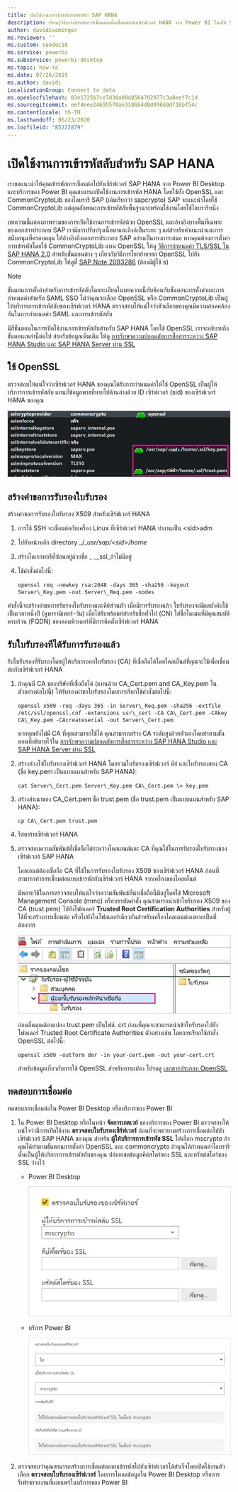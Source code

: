 ```yaml
---
title: เปิดใช้งานการเข้ารหัสลับสำหรับ SAP HANA
description: เรียนรู้วิธีการเข้ารหัสการเชื่อมต่อเมื่อเชื่อมต่อกับเซิร์ฟเวอร์ HANA จาก Power BI โดยใช้ SAML SSO
author: davidiseminger
ms.reviewer: ''
ms.custom: seodec18
ms.service: powerbi
ms.subservice: powerbi-desktop
ms.topic: how-to
ms.date: 07/26/2019
ms.author: davidi
LocalizationGroup: Connect to data
ms.openlocfilehash: 83e1725b7ce7d38a00d0564702977c3a8eef7c1d
ms.sourcegitcommit: eef4eee24695570ae3186b4d8d99660df16bf54c
ms.contentlocale: th-TH
ms.lasthandoff: 06/23/2020
ms.locfileid: "85222879"
---
```

# <a name="enable-encryption-for-sap-hana"></a>เปิดใช้งานการเข้ารหัสลับสำหรับ SAP HANA

เราขอแนะนำให้คุณเข้ารหัสการเชื่อมต่อไปยังเซิร์ฟเวอร์ SAP HANA จาก Power BI Desktop และบริการของ Power BI คุณสามารถเปิดใช้งานการเข้ารหัส HANA โดยใช้ทั้ง OpenSSL และ CommonCryptoLib ของไลบรารี SAP (เดิมเรียกว่า sapcrypto) SAP จะแนะนำโดยใช้ CommonCryptoLib แต่คุณลักษณะการเข้ารหัสลับพื้นฐานจะพร้อมใช้งานโดยใช้ไลบรารีหนึ่ง

บทความนี้แสดงภาพรวมของการเปิดใช้งานการเข้ารหัสด้วย OpenSSL และอ้างอิงบางพื้นที่เฉพาะของเอกสารประกอบ SAP เรามีการปรับปรุงเนื้อหาและลิงก์เป็นระยะ ๆ แต่สำหรับคำแนะนำและการสนับสนุนที่ครอบคลุม ให้อ้างอิงถึงเอกสารประกอบ SAP อย่างเป็นทางการเสมอ หากคุณต้องการตั้งค่าการเข้ารหัสโดยใช้ CommonCryptoLib แทน OpenSSL ให้ดู [วิธีการกำหนดค่า TLS/SSL ใน SAP HANA 2.0](https://blogs.sap.com/2018/11/13/how-to-configure-tlsssl-in-sap-hana-2.0/) สำหรับขั้นตอนต่าง ๆ เกี่ยวกับวิธีการโยกย้ายจาก OpenSSL ไปยัง CommonCryptoLib ให้ดูที่ [SAP Note 2093286](https://launchpad.support.sap.com/#/notes/2093286) (ต้องมีผู้ใช้ s)

> [!NOTE]
> ขั้นตอนการตั้งค่าสำหรับการเข้ารหัสลับโดยละเอียดในบทความนี้ทับซ้อนกับขั้นตอนการตั้งค่าและการกำหนดค่าสำหรับ SAML SSO ไม่ว่าคุณจะเลือก OpenSSL หรือ CommonCryptoLib เป็นผู้ให้บริการการเข้ารหัสลับของเซิร์ฟเวอร์ HANA ตรวจสอบให้แน่ใจว่าตัวเลือกของคุณมีความสอดคล้องกันในการกำหนดค่า SAML และการเข้ารหัสลับ

มีสี่ขั้นตอนในการเปิดใช้งานการเข้ารหัสลับสำหรับ SAP HANA โดยใช้ OpenSSL เราจะอธิบายถึงขั้นตอนเหล่านี้ต่อไป  สำหรับข้อมูลเพิ่มเติม ให้ดู [การรักษาความปลอดภัยการสื่อสารระหว่าง SAP HANA Studio และ SAP HANA Server ผ่าน SSL](https://blogs.sap.com/2015/09/28/securing-the-communication-between-sap-hana-studio-and-sap-hana-server-through-ssl/)

## <a name="use-openssl"></a>ใช้ OpenSSL

ตรวจสอบให้แน่ใจว่าเซิร์ฟเวอร์ HANA ของคุณได้รับการกำหนดค่าให้ใช้ OpenSSL เป็นผู้ให้บริการการเข้ารหัสลับ แทนที่ข้อมูลพาธที่หายไปด้านล่างด้วย ID เซิร์ฟเวอร์ (sid) ของเซิร์ฟเวอร์ HANA ของคุณ

![ผู้ให้บริการการเข้ารหัสลับ OpenSSL](media/desktop-sap-hana-encryption/ssl-crypto-provider.png)

## <a name="create-a-certificate-signing-request"></a>สร้างคำขอการรับรองใบรับรอง

สร้างคำขอการรับรองใบรับรอง X509 สำหรับเซิร์ฟเวอร์ HANA

1. การใช้ SSH จะเชื่อมต่อกับเครื่อง Linux ที่เซิร์ฟเวอร์ HANA ทำงานเป็น \<sid\>adm

1. ไปยังหน้าหลัก directory _/__usr/sap/\<sid\>/home_

1. สร้างไดเรกทอรีที่ซ่อนอยู่ด้วยชื่อ _ __ssl_ถ้าไม่มีอยู่

1. ใช้คำสั่งต่อไปนี้:

    ```
    openssl req -newkey rsa:2048 -days 365 -sha256 -keyout Server\_Key.pem -out Server\_Req.pem -nodes
    ```

คำสั่งนี้จะสร้างคำขอการรับรองใบรับรองและคีย์ส่วนตัว เมื่อมีการรับรองแล้ว ใบรับรองจะมีผลบังคับใช้เป็นเวลาหนึ่งปี (ดูพารามิเตอร์-วัน) เมื่อได้รับพร้อมท์สำหรับชื่อทั่วไป (CN) ใส่ชื่อโดเมนที่มีคุณสมบัติครบถ้วน (FQDN) ของคอมพิวเตอร์ที่มีการติดตั้งเซิร์ฟเวอร์ HANA

## <a name="get-the-certificate-signed"></a>รับใบรับรองทีได้รับการรับรองแล้ว

รับใบรับรองที่รับรองโดยผู้ให้บริการออกใบรับรอง (CA) ที่เชื่อถือได้โดยไคลเอ็นต์ที่คุณจะใช้เพื่อเชื่อมต่อกับเซิร์ฟเวอร์ HANA

1. ถ้าคุณมี CA ของบริษัทที่เชื่อถือได้ (แทนด้วย CA\_Cert.pem and CA\_Key.pem ในตัวอย่างต่อไปนี้) ให้รับรองคำขอใบรับรองโดยการเรียกใช้คำสั่งต่อไปนี้:

    ```
    openssl x509 -req -days 365 -in Server\_Req.pem -sha256 -extfile /etc/ssl/openssl.cnf -extensions usr\_cert -CA CA\_Cert.pem -CAkey CA\_Key.pem -CAcreateserial -out Server\_Cert.pem
    ```

    หากคุณยังไม่มี CA ที่คุณสามารถใช้ได้ คุณสามารถสร้าง CA ระดับสูงด้วยตัวเองโดยทำตามขั้นตอนที่อธิบายไว้ใน [การรักษาความปลอดภัยการสื่อสารระหว่าง SAP HANA Studio และ SAP HANA Server ผ่าน SSL](https://blogs.sap.com/2015/09/28/securing-the-communication-between-sap-hana-studio-and-sap-hana-server-through-ssl/)

1. สร้างห่วงโซ่ใบรับรองเซิร์ฟเวอร์ HANA โดยรวมใบรับรองเซิร์ฟเวอร์ คีย์ และใบรับรองของ CA (ชื่อ key.pem เป็นแบบแผนสำหรับ SAP HANA):

    ```
    cat Server\_Cert.pem Server\_Key.pem CA\_Cert.pem \> key.pem
    ```

1. สร้างสำเนาของ CA\_Cert.pem ชื่อ trust.pem (ชื่อ trust.pem เป็นแบบแผนสำหรับ SAP HANA):

    ```
    cp CA\_Cert.pem trust.pem
    ```

1. รีสตาร์ทเซิร์ฟเวอร์ HANA

1. ตรวจสอบความสัมพันธ์ที่เชื่อถือได้ระหว่างไคลเอนต์และ CA ที่คุณใช้ในการรับรองใบรับรองของเซิร์ฟเวอร์ SAP HANA

    ไคลเอนต์ต้องเชื่อถือ CA ที่ใช้ในการรับรองใบรับรอง X509 ของเซิร์ฟเวอร์ HANA ก่อนที่สามารถทำการเชื่อมต่อแบบเข้ารหัสกับเซิร์ฟเวอร์ HANA จากเครื่องของไคลเอ็นต์

    มีหลายวิธีในการตรวจสอบให้แน่ใจว่าความสัมพันธ์ที่น่าเชื่อถือนี้มีอยู่โดยใช้ Microsoft Management Console (mmc) หรือบรรทัดคำสั่ง คุณสามารถนำเข้าใบรับรอง X509 ของ CA (trust.pem) ไปยังโฟลเดอร์ **Trusted Root Certification Authorities** สำหรับผู้ใช้ที่จะสร้างการเชื่อมต่อ หรือไปยังในโฟลเดอร์เดียวกันสำหรับเครื่องไคลเอนต์เองหากเป็นที่ต้องการ

    ![โฟลเดอร์ Trusted Root Certification Authoritues](media/desktop-sap-hana-encryption/trusted-root-certification.png)

    ก่อนอื่นคุณต้องแปลง trust.pem เป็นไฟล์. crt ก่อนที่คุณจะสามารถนำเข้าใบรับรองไปยังโฟลเดอร์ Trusted Root Certificate Authorities ตัวอย่างเช่น โดยการเรียกใช้คำสั่ง OpenSSL ต่อไปนี้:

    ```
    openssl x509 -outform der -in your-cert.pem -out your-cert.crt
    ```
    
    สำหรับข้อมูลเกี่ยวกับการใช้ OpenSSL สำหรับการแปลง โปรดดู [เอกสารประกอบ OpenSSL](https://www.openssl.org/docs/man1.0.2/man3/x509.html)

## <a name="test-the-connection"></a>ทดสอบการเชื่อมต่อ

ทดสอบการเชื่อมต่อใน Power BI Desktop หรือบริการของ Power BI

1. ใน Power BI Desktop หรือในหน้า **จัดการเกตเวย์** ของบริการของ Power BI ตรวจสอบให้แน่ใจว่ามีการเปิดใช้งาน **ตรวจสอบใบรับรองเซิร์ฟเวอร์** ก่อนที่จะพยายามสร้างการเชื่อมต่อไปยังเซิร์ฟเวอร์ SAP HANA ของคุณ สำหรับ **ผู้ให้บริการการเข้ารหัส SSL** ให้เลือก mscrypto ถ้าคุณได้ทำตามขั้นตอนการตั้งค่า OpenSSL และ commoncrypto ถ้าคุณได้กำหนดค่าไลบรารีนั้นเป็นผู้ให้บริการการเข้ารหัสลับของคุณ ปล่อยเขตข้อมูลคีย์สโตร์ของ SSL และทรัสต์สโตร์ของ SSL ว่างไว้

    - Power BI Desktop

        ![ตรวจสอบใบรับรองของเซิร์ฟเวอร์ - บริการ](media/desktop-sap-hana-encryption/validate-server-certificate-service.png)

    - บริการ Power BI

        ![ตรวจสอบใบรับรองของเซิร์ฟเวอร์ - เดสก์ทอป](media/desktop-sap-hana-encryption/validate-server-certificate-desktop.png)

1. ตรวจสอบว่าคุณสามารถสร้างการเชื่อมต่อแบบเข้ารหัสไปยังเซิร์ฟเวอร์ได้สำเร็จโดยเปิดใช้งานตัวเลือก **ตรวจสอบใบรับรองเซิร์ฟเวอร์**  โดยการโหลดข้อมูลใน Power BI Desktop หรือการรีเฟรชรายงานที่เผยแพร่ในบริการของ Power BI
